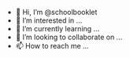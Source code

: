 - 👋 Hi, I’m @schoolbooklet
- 👀 I’m interested in ...
- 🌱 I’m currently learning ...
- 💞️ I’m looking to collaborate on ...
- 📫 How to reach me ...

<!---
schoolbooklet/schoolbooklet is a ✨ special ✨ repository because its `README.md` (this file) appears on your GitHub profile.
You can click the Preview link to take a look at your changes.
--->
